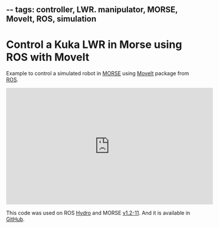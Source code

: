 --
tags: controller, LWR. manipulator, MORSE, MoveIt, ROS, simulation
---


# Control a Kuka LWR in Morse using ROS with MoveIt 

Example to control a simulated robot in [MORSE](http://morse-simulator.github.io) using [MoveIt](http://moveit.ros.org) package from [ROS](http://www.ros.org).

<iframe id="video" src="https://www.youtube.com/embed/NkPyGqfW1sA" 
    width="560" 
    height="315"
    frameborder="0" 
    allowfullscreen>
</iframe>

This code was used on ROS [Hydro](http://wiki.ros.org/hydro) and MORSE [v1.2-11](https://github.com/morse-simulator/morse/blob/1.2/RELEASE_NOTES). And it is available in [GitHub](https://github.com/dgerod/morse_and_ros-moveit_example).
